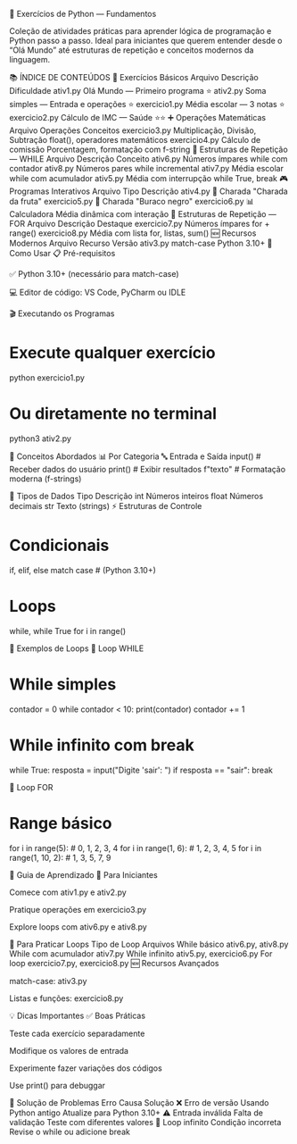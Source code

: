🐍 Exercícios de Python — Fundamentos

Coleção de atividades práticas para aprender lógica de programação e Python passo a passo.
Ideal para iniciantes que querem entender desde o “Olá Mundo” até estruturas de repetição e conceitos modernos da linguagem.

📚 ÍNDICE DE CONTEÚDOS
🎯 Exercícios Básicos
Arquivo	Descrição	Dificuldade
ativ1.py	Olá Mundo — Primeiro programa	⭐
ativ2.py	Soma simples — Entrada e operações	⭐
exercicio1.py	Média escolar — 3 notas	⭐
exercicio2.py	Cálculo de IMC — Saúde	⭐⭐
➕ Operações Matemáticas
Arquivo	Operações	Conceitos
exercicio3.py	Multiplicação, Divisão, Subtração	float(), operadores matemáticos
exercicio4.py	Cálculo de comissão	Porcentagem, formatação com f-string
🔄 Estruturas de Repetição — WHILE
Arquivo	Descrição	Conceito
ativ6.py	Números ímpares	while com contador
ativ8.py	Números pares	while incremental
ativ7.py	Média escolar	while com acumulador
ativ5.py	Média com interrupção	while True, break
🎮 Programas Interativos
Arquivo	Tipo	Descrição
ativ4.py	🎯 Charada	"Charada da fruta"
exercicio5.py	🎯 Charada	"Buraco negro"
exercicio6.py	📊 Calculadora	Média dinâmica com interação
🔁 Estruturas de Repetição — FOR
Arquivo	Descrição	Destaque
exercicio7.py	Números ímpares	for + range()
exercicio8.py	Média com lista	for, listas, sum()
🆕 Recursos Modernos
Arquivo	Recurso	Versão
ativ3.py	match-case	Python 3.10+
🚀 Como Usar
📋 Pré-requisitos

✅ Python 3.10+ (necessário para match-case)

💻 Editor de código: VS Code, PyCharm ou IDLE

🎬 Executando os Programas
# Execute qualquer exercício
python exercicio1.py

# Ou diretamente no terminal
python3 ativ2.py

🧠 Conceitos Abordados
📊 Por Categoria
🔤 Entrada e Saída
input()     # Receber dados do usuário
print()     # Exibir resultados
f"texto"    # Formatação moderna (f-strings)

🔢 Tipos de Dados
Tipo	Descrição
int	Números inteiros
float	Números decimais
str	Texto (strings)
⚡ Estruturas de Controle
# Condicionais
if, elif, else
match case  # (Python 3.10+)

# Loops
while, while True
for i in range()

🔄 Exemplos de Loops
🔁 Loop WHILE
# While simples
contador = 0
while contador < 10:
    print(contador)
    contador += 1

# While infinito com break
while True:
    resposta = input("Digite 'sair': ")
    if resposta == "sair":
        break

🔢 Loop FOR
# Range básico
for i in range(5):          # 0, 1, 2, 3, 4
for i in range(1, 6):       # 1, 2, 3, 4, 5
for i in range(1, 10, 2):   # 1, 3, 5, 7, 9

📖 Guia de Aprendizado
🎯 Para Iniciantes

Comece com ativ1.py e ativ2.py

Pratique operações em exercicio3.py

Explore loops com ativ6.py e ativ8.py

🔄 Para Praticar Loops
Tipo de Loop	Arquivos
While básico	ativ6.py, ativ8.py
While com acumulador	ativ7.py
While infinito	ativ5.py, exercicio6.py
For loop	exercicio7.py, exercicio8.py
🆕 Recursos Avançados

match-case: ativ3.py

Listas e funções: exercicio8.py

💡 Dicas Importantes
✅ Boas Práticas

Teste cada exercício separadamente

Modifique os valores de entrada

Experimente fazer variações dos códigos

Use print() para debuggar

🐛 Solução de Problemas
Erro	Causa	Solução
❌ Erro de versão	Usando Python antigo	Atualize para Python 3.10+
⚠️ Entrada inválida	Falta de validação	Teste com diferentes valores
🔁 Loop infinito	Condição incorreta	Revise o while ou adicione break
